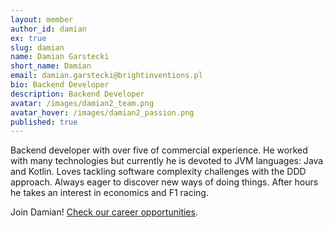 ```yaml
---
layout: member
author_id: damian
ex: true
slug: damian
name: Damian Garstecki
short_name: Damian
email: damian.garstecki@brightinventions.pl
bio: Backend Developer
description: Backend Developer
avatar: /images/damian2_team.png
avatar_hover: /images/damian2_passion.png
published: true
---
```

Backend developer with over five of commercial experience. He worked with many technologies but currently he is devoted to JVM languages: Java and Kotlin. Loves tackling software complexity challenges with the DDD approach. Always eager to discover new ways of doing things. After hours he takes an interest in economics and F1 racing.

Join Damian! [Check our career opportunities](/career).